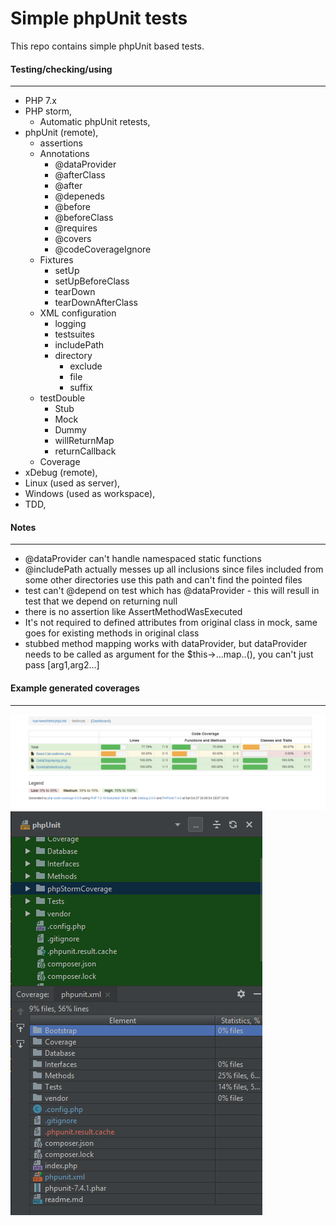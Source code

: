 <h1> Simple phpUnit tests </h1>

<p>
This repo contains simple phpUnit based tests.
</p>

<h4>Testing/checking/using</h4>
<hr/>

<ul>
<li>PHP 7.x</li>
<li>PHP storm,
    <ul>
        <li>Automatic phpUnit retests,</li>
    </ul></li>    
<li>phpUnit (remote),
    <ul>
        <li>assertions</li>
        <li>Annotations
            <ul>
                <li>@dataProvider</li>
                <li>@afterClass</li>
                <li>@after</li>
                <li>@depeneds</li>
                <li>@before</li>
                <li>@beforeClass</li>
                <li>@requires</li>
                <li>@covers</li>
                <li>@codeCoverageIgnore</li>
            </ul>
        </li>
        <li>Fixtures
              <ul>
                  <li>setUp</li>
                  <li>setUpBeforeClass</li>
                  <li>tearDown</li>
                  <li>tearDownAfterClass</li>
              </ul>      
        </li>
        <li>XML configuration
              <ul>
                  <li>logging</li>
                  <li>testsuites</li>
                  <li>includePath</li>
                  <li>directory
                        <ul>
                         <li>exclude</li>                        
                         <li>file</li>                        
                         <li>suffix</li>                        
                        </ul>                  
                  </li>
              </ul>      
        </li>
        <li>testDouble
            <ul>
                <li>Stub</li>
                <li>Mock</li>
                <li>Dummy</li>
                <li>willReturnMap</li>
                <li>returnCallback</li>
            </ul>
        </li>        
        <li>Coverage</li>
    </ul></li>
<li>xDebug (remote),</li>
<li>Linux (used as server),</li>
<li>Windows (used as workspace),</li>
<li>TDD,</li>
</li>
</ul>
<h4>Notes</h4>
<hr/>
<ul>
    <li>@dataProvider can't handle namespaced static functions</li>
    <li>@includePath actually messes up all inclusions since files included from some other directories use this path and can't find the pointed files</li>
    <li>test can't @depend on test which has @dataProvider - this will resull in test that we depend on returning null</li>
    <li>there is no assertion like AssertMethodWasExecuted</li>
    <li>It's not required to defined attributes from original class in mock, same goes for existing methods in original class</li>
    <li>stubbed method mapping works with dataProvider, but dataProvider needs to be called as argument for the $this->...map..(), you can't just pass [arg1,arg2...]</li>
</ul>

<h4>Example generated coverages</h4>
<hr/>

<img src="https://raw.githubusercontent.com/Volmarg/phpUnit/master/2.png" />
<img src="https://raw.githubusercontent.com/Volmarg/phpUnit/master/1.png" />